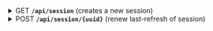 <details>
 <summary>
    <span class="blue">GET</span> <code><b>/api/session</b></code> (creates a new session)
</summary>

##### Responses

> | http code | response                       |
> |-----------|--------------------------------|
> | `200`     | `{uuid: (newly created uuid)}` |
> | `500`     |                                |

</details>

<details>
 <summary>
    <span class="green">POST</span> <code><b>/api/session/{uuid}</b></code> (renew last-refresh of session)
</summary>

this needs to be periodically called so the session does not close

##### Responses

> | http code | response                   |
> |-----------|----------------------------|
> | `200`     | `{uuid: (refreshed uuid)}` |
> | `500`     |                            |

</details>